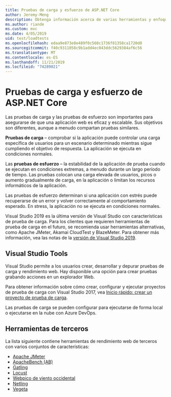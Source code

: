 ```yaml
---
title: Pruebas de carga y esfuerzo de ASP.NET Core
author: Jeremy-Meng
description: Obtenga información acerca de varias herramientas y enfoques importantes para las pruebas de carga y las pruebas de esfuerzo ASP.NET Core aplicaciones.
ms.author: riande
ms.custom: mvc
ms.date: 4/05/2019
uid: test/loadtests
ms.openlocfilehash: edaa9e873e8e489f0c560c1736f81358ca1720d0
ms.sourcegitcommit: f40c9311058c9b1add4ec043ddc5629384af6c56
ms.translationtype: MT
ms.contentlocale: es-ES
ms.lasthandoff: 11/21/2019
ms.locfileid: "74289021"
---
```

# <a name="aspnet-core-loadstress-testing"></a>Pruebas de carga y esfuerzo de ASP.NET Core

Las pruebas de carga y las pruebas de esfuerzo son importantes para asegurarse de que una aplicación web es eficaz y escalable. Sus objetivos son diferentes, aunque a menudo compartan pruebas similares.

**Pruebas de carga** &ndash; comprobar si la aplicación puede controlar una carga específica de usuarios para un escenario determinado mientras sigue cumpliendo el objetivo de respuesta. La aplicación se ejecuta en condiciones normales.

Las **pruebas de esfuerzo** &ndash; la estabilidad de la aplicación de prueba cuando se ejecutan en condiciones extremas, a menudo durante un largo período de tiempo. Las pruebas colocan una carga elevada de usuarios, picos o aumento gradualmente de carga, en la aplicación o limitan los recursos informáticos de la aplicación.

Las pruebas de esfuerzo determinan si una aplicación con estrés puede recuperarse de un error y volver correctamente al comportamiento esperado. En stress, la aplicación no se ejecuta en condiciones normales.

Visual Studio 2019 es la última versión de Visual Studio con características de prueba de carga. Para los clientes que requieren herramientas de prueba de carga en el futuro, se recomienda usar herramientas alternativas, como Apache JMeter, Akamai CloudTest y BlazeMeter. Para obtener más información, vea las notas de la [versión de Visual Studio 2019](/visualstudio/releases/2019/release-notes-v16.0#test-tools).

## <a name="visual-studio-tools"></a>Visual Studio Tools

Visual Studio permite a los usuarios crear, desarrollar y depurar pruebas de carga y rendimiento web. Hay disponible una opción para crear pruebas grabando acciones en un explorador Web.

Para obtener información sobre cómo crear, configurar y ejecutar proyectos de prueba de carga con Visual Studio 2017, vea [Inicio rápido: crear un proyecto de prueba de carga](/visualstudio/test/quickstart-create-a-load-test-project?view=vs-2017).

Las pruebas de carga se pueden configurar para ejecutarse de forma local o ejecutarse en la nube con Azure DevOps.

## <a name="third-party-tools"></a>Herramientas de terceros

La lista siguiente contiene herramientas de rendimiento web de terceros con varios conjuntos de características:

* [Apache JMeter](https://jmeter.apache.org/)
* [ApacheBench (AB)](https://httpd.apache.org/docs/2.4/programs/ab.html)
* [Gatling](https://gatling.io/)
* [Locust](https://locust.io/)
* [Webpico de viento occidental](https://websurge.west-wind.com/)
* [Netling](https://github.com/hallatore/Netling)
* [Vegeta](https://github.com/tsenart/vegeta)
